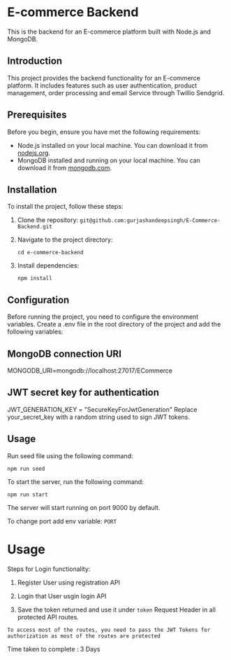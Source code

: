 # E-commerce Backend

This is the backend for an E-commerce platform built with Node.js and MongoDB.

## Introduction

This project provides the backend functionality for an E-commerce platform. It includes features such as user authentication, product management, order processing and email Service through Twillio Sendgrid.

## Prerequisites

Before you begin, ensure you have met the following requirements:
- Node.js installed on your local machine. You can download it from [nodejs.org](https://nodejs.org/).
- MongoDB installed and running on your local machine. You can download it from [mongodb.com](https://www.mongodb.com/).

## Installation

To install the project, follow these steps:

1. Clone the repository:
   ```git@github.com:gurjashandeepsingh/E-Commerce-Backend.git```

2. Navigate to the project directory:

   ```cd e-commerce-backend```

3. Install dependencies:

   ```npm install```

## Configuration
Before running the project, you need to configure the environment variables. Create a .env file in the root directory of the project and add the following variables:

## MongoDB connection URI
MONGODB_URI=mongodb://localhost:27017/ECommerce 

## JWT secret key for authentication
JWT_GENERATION_KEY = "SecureKeyForJwtGeneration"
Replace your_secret_key with a random string used to sign JWT tokens.

## Usage
Run seed file using the following command:

   ```npm run seed```


To start the server, run the following command:
   
   ```npm run start```

The server will start running on port 9000 by default.

To change port add env variable:
```PORT```

# Usage
Steps for Login functionality:

1. Register User using registration API

2. Login that User usgin login API

3. Save the token returned and use it under ```token``` Request Header in all protected API routes.

```To access most of the routes, you need to pass the JWT Tokens for authorization as most of the routes are protected```

Time taken to complete : 3 Days
